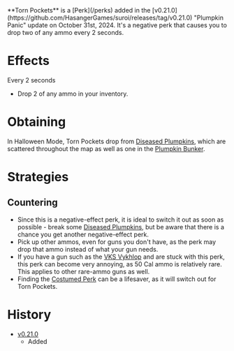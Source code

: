 <Event />
**Torn Pockets** is a [Perk](/perks) added in the [v0.21.0](https://github.com/HasangerGames/suroi/releases/tag/v0.21.0) "Plumpkin Panic" update on October 31st, 2024. It's a negative perk that causes you to drop two of any ammo every 2 seconds.

# Effects

Every 2 seconds
- Drop 2 of any ammo in your inventory.

# Obtaining
In Halloween Mode, Torn Pockets drop from [Diseased Plumpkins](/obstacles/diseased_plumpkin), which are scattered throughout the map as well as one in the [Plumpkin Bunker](/building/plumpkin_bunker). 

# Strategies
## Countering
- Since this is a negative-effect perk, it is ideal to switch it out as soon as possible - break some [Diseased Plumpkins](/obstacles/diseased_plumpkin), but be aware that there is a chance you get another negative-effect perk. 
- Pick up other ammos, even for guns you don't have, as the perk may drop that  ammo instead of what your gun needs.  
- If you have a gun such as the [VKS Vykhlop](/weapons/guns/vks) and are stuck with this perk, this perk can become very annoying, as 50 Cal ammo is relatively rare. This applies to other rare-ammo guns as well. 
- Finding the [Costumed Perk](/perks/costumed) can be a lifesaver, as it will switch out for Torn Pockets.

# History
- [v0.21.0](https://github.com/HasangerGames/suroi/releases/tag/v0.21.0)
  - Added
